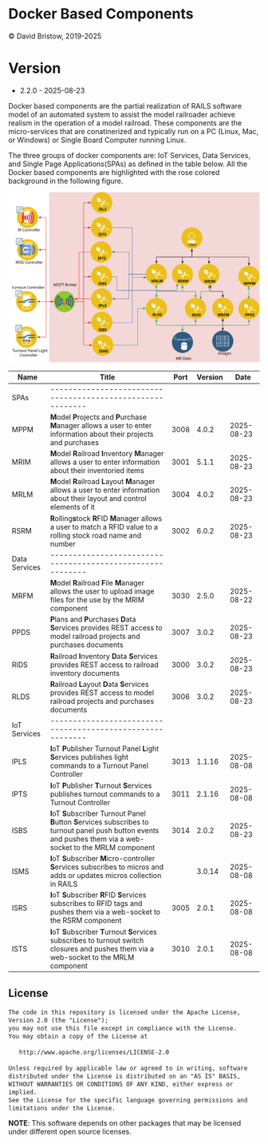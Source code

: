 # Docker Based Components

&copy; David Bristow, 2019-2025

# Version

* 2.2.0 - 2025-08-23
 
Docker based components are the partial realization of RAILS software model of an automated system to assist the model railroader achieve realism in the operation of a model railroad. These components are the micro-services that are conatinerized and typically run on a PC (Linux, Mac, or Windows) or Single Board Computer running Linux.

The three groups of docker components are: IoT Services, Data Services, and Single Page Applications(SPAs) as defined in the table below. All the Docker based components are highlighted with the rose colored background in the following figure.

![System Design](https://github.com/djbristow/RAILS/blob/master/Docker%20Based/docker-based-ms.svg)

|Name |Title                                  |Port |Version|Date     |
|-----|----------------------------------------------------------|-----|-------|---------|
|SPAs|----------------------------------------------------------|
|MPPM|**M**odel **P**rojects and **P**urchase **M**anager allows a user to enter information about their projects and purchases|3008|4.0.2|2025-08-23|
|MRIM|**M**odel **R**ailroad **I**nventory **M**anager allows a user to enter information about their inventoried items|3001|5.1.1|2025-08-23|
|MRLM|**M**odel **R**ailroad **L**ayout **M**anager allows a user to enter information about their layout and control elements of it|3004|4.0.2|2025-08-23|
|RSRM|**R**olling**s**tock **R**FID **M**anager allows a user to match a RFID value to a rolling stock road name and number|3002|6.0.2|2025-08-23|
|Data Services|----------------------------------------------------------|
|MRFM|**M**odel **R**ailroad **F**ile **M**anager  allows the user to upload image files for the use by the MRIM component|3030|2.5.0|2025-08-22|
|PPDS|**P**lans and **P**urchases **D**ata **S**ervices  provides REST access to model railroad projects and purchases documents|3007|3.0.2|2025-08-23|
|RIDS|**R**ailroad **I**nventory **D**ata **S**ervices provides REST access to railroad inventory documents|3000|3.0.2|2025-08-23|
|RLDS|**R**ailroad **L**ayout **D**ata **S**ervices provides REST access to model railroad projects and purchases documents|3006|3.0.2|2025-08-23|
|IoT Services|----------------------------------------------------------|
|IPLS|**I**oT **P**ublisher Turnout Panel **L**ight **S**ervices publishes light commands to a Turnout Panel Controller|3013|1.1.16|2025-08-08|
|IPTS|**I**oT **P**ublisher **T**urnout **S**ervices publishes turnout commands to a Turnout Controller|3011|2.1.16|2025-08-08|
|ISBS|**I**oT **S**ubscriber Turnout Panel **B**utton **S**ervices subscribes to turnout panel push button events and pushes them via a web-socket to the MRLM component|3014|2.0.2|2025-08-23|
|ISMS|**I**oT **S**ubscriber **M**icro-controller **S**ervices subscribes to micros and adds or updates micros collection in RAILS||3.0.14|2025-08-08|
|ISRS|**I**oT **S**ubscriber **R**FID **S**ervices subscribes to RFID tags and pushes them via a web-socket to the RSRM component|3005|2.0.1|2025-08-08|
|ISTS|**I**oT **S**ubscriber **T**urnout **S**ervices subscribes to turnout switch closures and pushes them via a web-socket to the MRLM component|3010|2.0.1|2025-08-08|

## License

    The code in this repository is licensed under the Apache License, Version 2.0 (the "License");
    you may not use this file except in compliance with the License.
    You may obtain a copy of the License at

       http://www.apache.org/licenses/LICENSE-2.0

    Unless required by applicable law or agreed to in writing, software
    distributed under the License is distributed on an "AS IS" BASIS,
    WITHOUT WARRANTIES OR CONDITIONS OF ANY KIND, either express or implied.
    See the License for the specific language governing permissions and
    limitations under the License.

**NOTE**: This software depends on other packages that may be licensed under different open source licenses.

